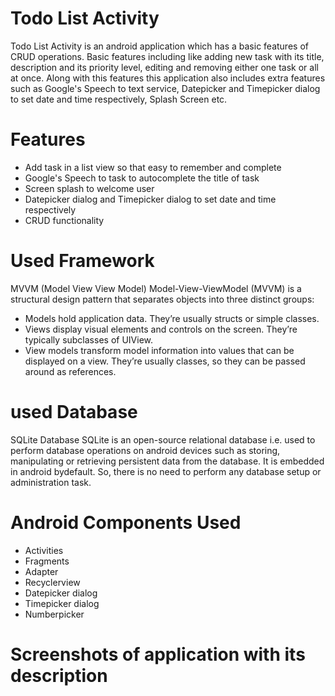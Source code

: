 # Todo List Activity
Todo List Activity is an android application which has a basic features of CRUD operations. Basic features including like adding new task with its title, description and its priority level, editing and removing either one task or all at once. Along with this features this application also includes extra features such as Google's Speech to text service, Datepicker and Timepicker dialog to set date and time respectively, Splash Screen etc.

# Features
* Add task in a list view so that easy to remember and complete
* Google's Speech to task to autocomplete the title of task
* Screen splash to welcome user
* Datepicker dialog and Timepicker dialog to set date and time respectively
* CRUD functionality

# Used Framework
MVVM (Model View View Model)
Model-View-ViewModel (MVVM) is a structural design pattern that separates objects into three distinct groups:

* Models hold application data. They’re usually structs or simple classes.
* Views display visual elements and controls on the screen. They’re typically subclasses of UIView.
* View models transform model information into values that can be displayed on a view. They’re usually classes, so they can be passed around as references.

# used Database
SQLite Database
SQLite is an open-source relational database i.e. used to perform database operations on android devices such as storing, manipulating or retrieving persistent data from the database.
It is embedded in android bydefault. So, there is no need to perform any database setup or administration task.

# Android Components Used
* Activities
* Fragments
* Adapter
* Recyclerview
* Datepicker dialog
* Timepicker dialog
* Numberpicker

# Screenshots of application with its description
